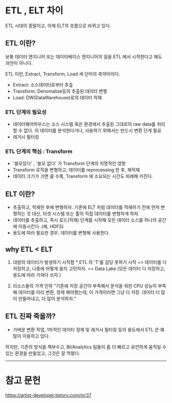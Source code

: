 # ETL , ELT 차이

ETL 시대의 종말이고, 이제 ELT의 흐름으로 바뀌고 있다.



## ETL 이란?

보통 데이터 엔지니어 또는 데이터베이스 엔지니어의 일을 ETL 에서 시작한다고 해도 과언이 아니다.

ETL 이란, Extract, Transform, Load 세 단어의 축약어이다.

* Extract: 소스데이터로부터 추출
* Transform: Denomalize등의 추출된 데이터 변형
* Load: DW(DataWarehouse)로의 데이터 적재


### ETL 단계의 필요성
* 데이터웨어하우스는 소스 시스템 혹은 환경에서 추출된 그대로의 raw data를 처리할 수 없다. 이 데이터를 분석한다거나, 사용하기 위해서는 반드시 변환 단계 필요
* 레거시 필터링
###  ETL 단계의 핵심 : Transform
* '쓸모있다' , '쓸모 없다' 가 Transform 단계의 치명적인 영향
* Transform 로직을 변형하고, 데이터를 reprocessing 한 후, 재적재
* 데이터 크기가 크면 클 수록, Transform 에 소요되는 시간도 비례해 커진다.

## ELT 이란?
* 추출하고, 적재한 후에 변형하자. 기존에 ELT 처럼 데이터를 적재하기 전에 먼저 변형하는 것 대신, 타겟 시스템 또는 툴이 직접 데이터를 변형하게 하자.
* 데이터를 추출하고, 즉시 로드(적재) 단계를 시작해 모든 데이터 소스를 하나의 공간에 이동시킨다 .(예, HDFS) 
* 용도에 따라 필요한 경우, 데이터를 변형해 사용한다.


## why ETL <  ELT

1. 대량의 데이터가 발생하기 시작함
		* ETL 의 'T'를 감당 못하기 시작
		=> 데이터를 다 저장하고, 나중에 어떻게 쓸지 고민하자. => Data Lake (모든 데이터 다 저장하고, 용도에 따라 가져다 쓰자.)
		
2. 리소스들의 가격 인하
"기존에 저장 공간이 부족해서 분석을 위한 CPU 성능이 부족해 데이터를 미리 변환, 정제 해야했는데, 이 가격이라면 그냥 다 저장. 데이터 더 많이 만들어내고, 더 많이 분석하자."


## ETL 진짜 죽을까?
* 가벼운 변환 작업, 1차적인 데이터 정제 및 레거시 필터링 등의 용도에서 ETL 은 꽤 많이 이용하고 있다.

하지만, 기존의 방식을 깨부수고, BI/Analytics  팀들이 좀 더 빠르고 유연하게 움직일 수 있는 환경을 만들었고, 그것은 잘 먹혔다.

---

# 참고 문헌

https://artist-developer.tistory.com/m/37
